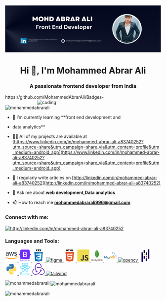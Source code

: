 ![logo](https://github.com/MohammedAbrarAli/MohammedAbrarAli/blob/main/github%20banner.png)
<h1 align="center">Hi 👋, I'm Mohammed Abrar Ali</h1>
<h3 align="center">A passionate frontend developer from India</h3>
https://github.com/MohammedAbrarAli/Badges-
<img align="right" alt="coding" width="400" src="https://user-images.githubusercontent.com/55389276/140866485-8fb1c876-9a8f-4d6a-98dc-08c4981eaf70.gif">

<p align="left"> <img src="https://komarev.com/ghpvc/?username=mohammedabrarali&label=Profile%20views&color=0e75b6&style=flat" alt="mohammedabrarali" /> </p>

- 🌱 I’m currently learning **front end development and  
- data analytics**

- 👨‍💻 All of my projects are available at [https://www.linkedin.com/in/mohammed-abrar-ali-a83740252?utm_source=share&utm_campaign=share_via&utm_content=profile&utm_medium=android_app](https://www.linkedin.com/in/mohammed-abrar-ali-a83740252?utm_source=share&utm_campaign=share_via&utm_content=profile&utm_medium=android_app)

- 📝 I regularly write articles on [http://linkedin.com/in/mohammed-abrar-ali-a83740252](http://linkedin.com/in/mohammed-abrar-ali-a83740252)

- 💬 Ask me about **web development,Data analytics**

- 📫 How to reach me **mohammedabrarali996@gmail.com**
<h3 align="left">Connect with me:</h3>
<p align="left">
<a href="https://linkedin.com/in/http://linkedin.com/in/mohammed-abrar-ali-a83740252" target="blank"><img align="center" src="https://raw.githubusercontent.com/rahuldkjain/github-profile-readme-generator/master/src/images/icons/Social/linked-in-alt.svg" alt="http://linkedin.com/in/mohammed-abrar-ali-a83740252" height="30" width="40" /></a>
</p>

<h3 align="left">Languages and Tools:</h3>
<p align="left"> <a href="https://aws.amazon.com" target="_blank" rel="noreferrer"> <img src="https://raw.githubusercontent.com/devicons/devicon/master/icons/amazonwebservices/amazonwebservices-original-wordmark.svg" alt="aws" width="40" height="40"/> </a> <a href="https://getbootstrap.com" target="_blank" rel="noreferrer"> <img src="https://raw.githubusercontent.com/devicons/devicon/master/icons/bootstrap/bootstrap-plain-wordmark.svg" alt="bootstrap" width="40" height="40"/> </a> <a href="https://www.w3schools.com/css/" target="_blank" rel="noreferrer"> <img src="https://raw.githubusercontent.com/devicons/devicon/master/icons/css3/css3-original-wordmark.svg" alt="css3" width="40" height="40"/> </a> <a href="https://www.figma.com/" target="_blank" rel="noreferrer"> <img src="https://www.vectorlogo.zone/logos/figma/figma-icon.svg" alt="figma" width="40" height="40"/> </a> <a href="https://www.w3.org/html/" target="_blank" rel="noreferrer"> <img src="https://raw.githubusercontent.com/devicons/devicon/master/icons/html5/html5-original-wordmark.svg" alt="html5" width="40" height="40"/> </a> <a href="https://developer.mozilla.org/en-US/docs/Web/JavaScript" target="_blank" rel="noreferrer"> <img src="https://raw.githubusercontent.com/devicons/devicon/master/icons/javascript/javascript-original.svg" alt="javascript" width="40" height="40"/> </a> <a href="https://www.mongodb.com/" target="_blank" rel="noreferrer"> <img src="https://raw.githubusercontent.com/devicons/devicon/master/icons/mongodb/mongodb-original-wordmark.svg" alt="mongodb" width="40" height="40"/> </a> <a href="https://www.mysql.com/" target="_blank" rel="noreferrer"> <img src="https://raw.githubusercontent.com/devicons/devicon/master/icons/mysql/mysql-original-wordmark.svg" alt="mysql" width="40" height="40"/> </a> <a href="https://opencv.org/" target="_blank" rel="noreferrer"> <img src="https://www.vectorlogo.zone/logos/opencv/opencv-icon.svg" alt="opencv" width="40" height="40"/> </a> <a href="https://pandas.pydata.org/" target="_blank" rel="noreferrer"> <img src="https://raw.githubusercontent.com/devicons/devicon/2ae2a900d2f041da66e950e4d48052658d850630/icons/pandas/pandas-original.svg" alt="pandas" width="40" height="40"/> </a> <a href="https://www.python.org" target="_blank" rel="noreferrer"> <img src="https://raw.githubusercontent.com/devicons/devicon/master/icons/python/python-original.svg" alt="python" width="40" height="40"/> </a> <a href="https://reactjs.org/" target="_blank" rel="noreferrer"> <img src="https://raw.githubusercontent.com/devicons/devicon/master/icons/react/react-original-wordmark.svg" alt="react" width="40" height="40"/> </a> <a href="https://redux.js.org" target="_blank" rel="noreferrer"> <img src="https://raw.githubusercontent.com/devicons/devicon/master/icons/redux/redux-original.svg" alt="redux" width="40" height="40"/> </a> <a href="https://tailwindcss.com/" target="_blank" rel="noreferrer"> <img src="https://www.vectorlogo.zone/logos/tailwindcss/tailwindcss-icon.svg" alt="tailwind" width="40" height="40"/> </a> </p>

<p><img align="left" src="https://github-readme-stats.vercel.app/api/top-langs?username=mohammedabrarali&show_icons=true&locale=en&layout=compact" alt="mohammedabrarali" /></p>

<p>&nbsp;<img align="center" src="https://github-readme-stats.vercel.app/api?username=mohammedabrarali&show_icons=true&locale=en" alt="mohammedabrarali" /></p>

<p><img align="center" src="https://github-readme-streak-stats.herokuapp.com/?user=mohammedabrarali&" alt="mohammedabrarali" /></p>

